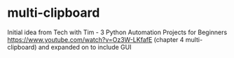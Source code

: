 # multi-clipboard
Initial idea from Tech with Tim - 3 Python Automation Projects for Beginners https://www.youtube.com/watch?v=Oz3W-LKfafE (chapter 4 multi-clipboard) and expanded on to include GUI
